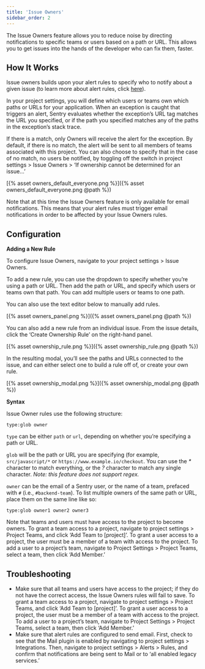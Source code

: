 ```yaml
---
title: 'Issue Owners'
sidebar_order: 2
---
```


The Issue Owners feature allows you to reduce noise by directing notifications to specific teams or users based on a path or URL. This allows you to get issues into the hands of the developer who can fix them, faster.

## How It Works

Issue owners builds upon your alert rules to specify who to notify about a given issue (to learn more about alert rules, click [here](https://blog.sentry.io/2017/10/12/proactive-alert-rules)).

In your project settings, you will define which users or teams own which paths or URLs for your application. When an exception is caught that triggers an alert, Sentry evaluates whether the exception’s URL tag matches the URL you specified, or if the path you specified matches any of the paths in the exception’s stack trace.

If there is a match, only Owners will receive the alert for the exception. By default, if there is no match, the alert will be sent to all members of teams associated with this project. You can also choose to specify that in the case of no match, no users be notified, by toggling off the switch in project settings > Issue Owners > ‘If ownership cannot be determined for an issue...’

[{% asset owners_default_everyone.png %}]({% asset owners_default_everyone.png @path %})

Note that at this time the Issue Owners feature is only available for email notifications. This means that your alert rules must trigger email notifications in order to be affected by your Issue Owners rules.

## Configuration

**Adding a New Rule**

To configure Issue Owners, navigate to your project settings > Issue Owners.

To add a new rule, you can use the dropdown to specify whether you’re using a path or URL. Then add the path or URL, and specify which users or teams own that path. You can add multiple users or teams to one path.

You can also use the text editor below to manually add rules.

[{% asset owners_panel.png %}]({% asset owners_panel.png @path %})

You can also add a new rule from an individual issue. From the issue details, click the ‘Create Ownership Rule’ on the right-hand panel.

[{% asset ownership_rule.png %}]({% asset ownership_rule.png @path %})

In the resulting modal, you’ll see the paths and URLs connected to the issue, and can either select one to build a rule off of, or create your own rule.

[{% asset ownership_modal.png %}]({% asset ownership_modal.png @path %})

**Syntax**

Issue Owner rules use the following structure:

`type:glob owner`

`type` can be either `path` or `url`, depending on whether you’re specifying a path or URL.

`glob` will be the path or URL you are specifying (for example, `src/javascript/*` or `https://www.example.io/checkout`. You can use the _*_ character to match everything, or the _?_ character to match any single character. _Note: this feature does not support regex._

`owner` can be the email of a Sentry user, or the name of a team, prefaced with `#` (i.e., `#backend-team`). To list multiple owners of the same path or URL, place them on the same line like so:

`type:glob owner1 owner2 owner3`

Note that teams and users must have access to the project to become owners. To grant a team access to a project, navigate to project settings > Project Teams, and click ‘Add Team to [project]’. To grant a user access to a project, the user must be a member of a team with access to the project. To add a user to a project’s team, navigate to Project Settings > Project Teams, select a team, then click ‘Add Member.’

## Troubleshooting

-   Make sure that all teams and users have access to the project; if they do not have the correct access, the Issue Owners rules will fail to save. To grant a team access to a project, navigate to project settings > Project Teams, and click ‘Add Team to [project]’. To grant a user access to a project, the user must be a member of a team with access to the project. To add a user to a project’s team, navigate to Project Settings > Project Teams, select a team, then click ‘Add Member.’
-   Make sure that alert rules are configured to send email. First, check to see that the Mail plugin is enabled by navigating to project settings > Integrations. Then, navigate to project settings > Alerts > Rules, and confirm that notifications are being sent to Mail or to ‘all enabled legacy services.’
